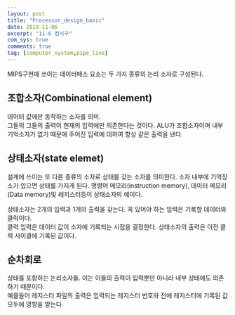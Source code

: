 ```yaml
---
layout: post
title: "Processor_design_basic"
date: 2019-11-06
excerpt: "11-6 컴시구"
com_sys: true
comments: true
tag: [computer_system,pipe_line]
---
```

MIPS구현에 쓰이는 데이터패스 요소는 두 가지 종류의 논리 소자로 구성된다.

## 조합소자(Combinational element)
데이터 값에만 동작하는 소자를 의미.
<br>
그들의 그들의 출력이 현재의 입력에만 의존한다는 것이다. ALU가 조합소자이며 내부 기억소자가 없기 때문에 주어진 입력에 대하여 항상 같은 출력을 낸다.

## 상태소자(state elemet)
설계에 쓰이는 또 다른 종류의 소자로 상태를 갖는 소자를 의미한다. 소자 내부에 기억장소가 있으면 상태를 가지게 된다. 명령어 메모리(instruction memory), 데이터 메모리(Data memory)및 레지스터등이 상태소자의 예이다.

상태소자는 2개의 입력과 1개의 출력을 갖는다. 꼭 있어야 하는 입력은 기록할 데이터와 클럭이다.
<br>
클력 입력은 데이터 값이 소자에 기록되는 시점을 결정한다. 상태소자의 출력은 이전 클럭 사이클에 기록된 값이다.

## 순차회로
상태를 포함하는 논리소자들. 이는 이들의 출력이 입력뿐만 아니라 내부 상태에도 의존하기 때문이다.
<br>
예를들어 레지스터 파일의 출력은 입력되는 레지스터 번호와 전에 레지스터에 기록된 값 모두에 영향을 받는다.